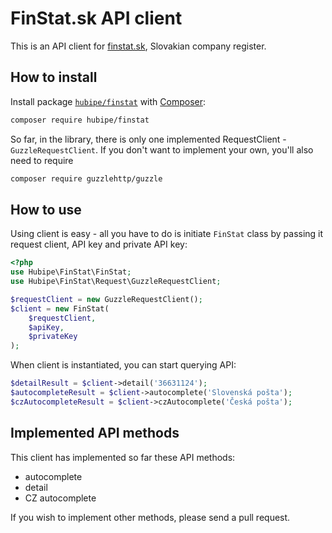 FinStat.sk API client
=====================

This is an API client for [finstat.sk](https://finstat.sk/), Slovakian company register.

How to install
--------------

Install package [`hubipe/finstat`](https://packagist.org/packages/hubipe/finstat) with [Composer](https://getcomposer.org/):

```bash
composer require hubipe/finstat
```

So far, in the library, there is only one implemented RequestClient - `GuzzleRequestClient`. If you don't want to implement
your own, you'll also need to require

```bash
composer require guzzlehttp/guzzle
```

How to use
----------

Using client is easy - all you have to do is initiate `FinStat` class by passing it request client, API key and private
API key:

```php
<?php
use Hubipe\FinStat\FinStat;
use Hubipe\FinStat\Request\GuzzleRequestClient;

$requestClient = new GuzzleRequestClient();
$client = new FinStat(
	$requestClient,
	$apiKey,
	$privateKey
);
```

When client is instantiated, you can start querying API:

```php
$detailResult = $client->detail('36631124');
$autocompleteResult = $client->autocomplete('Slovenská pošta');
$czAutocompleteResult = $client->czAutocomplete('Česká pošta');
```

Implemented API methods
-----------
 
This client has implemented so far these API methods:
 * autocomplete
 * detail
 * CZ autocomplete
   
If you wish to implement other methods, please send a pull request.
